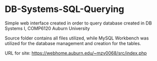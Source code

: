 # DB-Systems-SQL-Querying
Simple web interface created in order to query database created in DB Systems I, COMP6120 Auburn University

Source folder contains all files utilized, while MySQL Workbench was utilized for the database management and creation for the tables. 

URL for site: https://webhome.auburn.edu/~mzv0068/src/index.php
